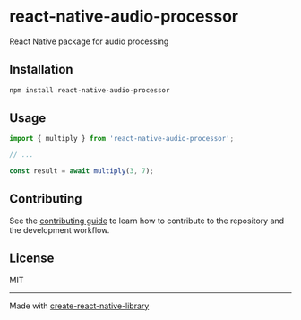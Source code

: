 # react-native-audio-processor

React Native package for audio processing

## Installation

```sh
npm install react-native-audio-processor
```

## Usage

```js
import { multiply } from 'react-native-audio-processor';

// ...

const result = await multiply(3, 7);
```

## Contributing

See the [contributing guide](CONTRIBUTING.md) to learn how to contribute to the repository and the development workflow.

## License

MIT

---

Made with [create-react-native-library](https://github.com/callstack/react-native-builder-bob)
